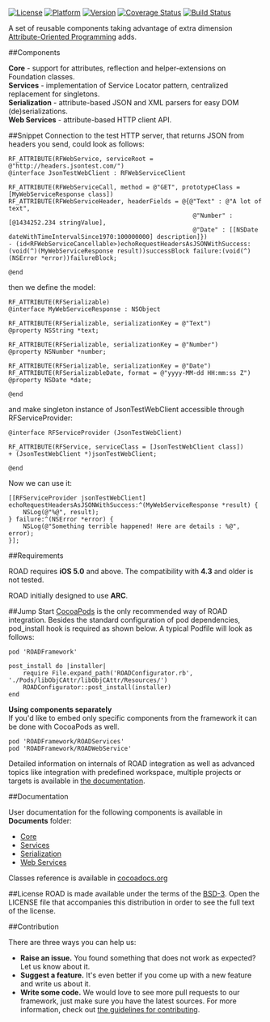 [![License](https://cocoapod-badges.herokuapp.com/l/ROADFramework/badge.svg)](http://opensource.org/licenses/BSD-3-Clause)
[![Platform](https://cocoapod-badges.herokuapp.com/p/ROADFramework/badge.png)](https://github.com/epam/road-ios-framework/)
[![Version](https://cocoapod-badges.herokuapp.com/v/ROADFramework/badge.png)](https://github.com/epam/road-ios-framework/)
[![Coverage Status](https://coveralls.io/repos/epam/road-ios-framework/badge.png?branch=master)](https://coveralls.io/r/epam/road-ios-framework?branch=master)
[![Build Status](https://travis-ci.org/epam/road-ios-framework.svg?branch=master)](https://travis-ci.org/epam/road-ios-framework)

A set of reusable components taking advantage of extra dimension [Attribute-Oriented Programming](https://en.wikipedia.org/wiki/Attribute-oriented_programming) adds.

##Components

**Core** - support for attributes, reflection and helper-extensions on Foundation classes.  
**Services** - implementation of Service Locator pattern, centralized replacement for singletons.  
**Serialization** - attribute-based JSON and XML parsers for easy DOM (de)serializations.  
**Web Services** - attribute-based HTTP client API.  

##Snippet
Connection to the test HTTP server, that returns JSON from headers you send, could look as follows:

	RF_ATTRIBUTE(RFWebService, serviceRoot = @"http://headers.jsontest.com/")
	@interface JsonTestWebClient : RFWebServiceClient
	
	RF_ATTRIBUTE(RFWebServiceCall, method = @"GET", prototypeClass = [MyWebServiceResponse class])
	RF_ATTRIBUTE(RFWebServiceHeader, headerFields = @{@"Text" : @"A lot of text",
	                                                   @"Number" : [@1434252.234 stringValue],
	                                                   @"Date" : [[NSDate dateWithTimeIntervalSince1970:100000000] description]})
	- (id<RFWebServiceCancellable>)echoRequestHeadersAsJSONWithSuccess:(void(^)(MyWebServiceResponse result))successBlock failure:(void(^)(NSError *error))failureBlock;
	
	@end

then we define the model:

	RF_ATTRIBUTE(RFSerializable)
	@interface MyWebServiceResponse : NSObject
	
	RF_ATTRIBUTE(RFSerializable, serializationKey = @"Text")
	@property NSString *text;
	
	RF_ATTRIBUTE(RFSerializable, serializationKey = @"Number")
	@property NSNumber *number;
	
	RF_ATTRIBUTE(RFSerializable, serializationKey = @"Date")
	RF_ATTRIBUTE(RFSerializableDate, format = @"yyyy-MM-dd HH:mm:ss Z")
	@property NSDate *date;
	
	@end

and make singleton instance of JsonTestWebClient accessible through RFServiceProvider:

	@interface RFServiceProvider (JsonTestWebClient)
	
	RF_ATTRIBUTE(RFService, serviceClass = [JsonTestWebClient class])
	+ (JsonTestWebClient *)jsonTestWebClient;
	
	@end

Now we can use it: 

	[[RFServiceProvider jsonTestWebClient] echoRequestHeadersAsJSONWithSuccess:^(MyWebServiceResponse *result) {
	    NSLog(@"%@", result);
	} failure:^(NSError *error) {
	    NSLog(@"Something terrible happened! Here are details : %@", error);
	}];

##Requirements

ROAD requires **iOS 5.0** and above. The compatibility with **4.3** and older is not tested.

ROAD initially designed to use **ARC**. 

##Jump Start
[CocoaPods](http://cocoapods.org) is the only recommended way of ROAD integration. Besides the standard configuration of pod dependencies, pod_install hook is required as shown below. A typical Podfile will look as follows:

	pod 'ROADFramework'

	post_install do |installer|
	    require File.expand_path('ROADConfigurator.rb', './Pods/libObjCAttr/libObjCAttr/Resources/')
	    ROADConfigurator::post_install(installer)
	end


**Using components separately**  
If you'd like to embed only specific components from the framework it can be done with CocoaPods as well.

	pod 'ROADFramework/ROADServices'
	pod 'ROADFramework/ROADWebService'

Detailed information on internals of ROAD integration as well as advanced topics like integration with predefined workspace, multiple projects or targets is available in [the documentation](./Documents/Configuration/Cocoapods.md).        
        
##Documentation

User documentation for the following components is available in **Documents** folder:

* [Core](./Documents/ROADCore.md)
* [Services](./Documents/ROADServices.md)
* [Serialization](./Documents/ROADSerialization.md)
* [Web Services](./Documents/ROADWebService.md)

Classes reference is available in [cocoadocs.org](http://cocoadocs.org/docsets/ROADFramework/)

##License
ROAD is made available under the terms of the [BSD-3](http://opensource.org/licenses/BSD-3-Clause). Open the LICENSE file that accompanies this distribution in order to see the full text of the license.

##Contribution

There are three ways you can help us:

* **Raise an issue.** You found something that does not work as expected? Let us know about it.
* **Suggest a feature.** It's even better if you come up with a new feature and write us about it.
* **Write some code.** We would love to see more pull requests to our framework, just make sure you have the latest sources. For more information, check out [the guidelines for contributing](./contributing.md).
